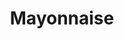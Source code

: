 ---
layout: recette
categories: [recettes]
hidden: true
lang: fr
sitemap: false
title: Mayonnaise
type: condiment
recettes:
  Au Mixeur:
    ingredients: 
      - nom: huile de tournesol
        qte: 150
        unite: mL
      - nom: oeuf
        qte: 1
      - nom: moutarde de Dijon
        qte: 1
        unite: cuillère à soupe
      - nom: vinaigre de vin rouge
        qte: 1
        unite: cuillère à soupe
    preconditions:
      - Tous les ingrédients doivent être à température ambiante
    etapes:
      - label: "Préparation"
        details:
          - Mettre tous les ingrédients dans un bol
          - Saler et poivrer
          - Mixer jusqu'à ce que ça prenne, en commençant par le fond
---